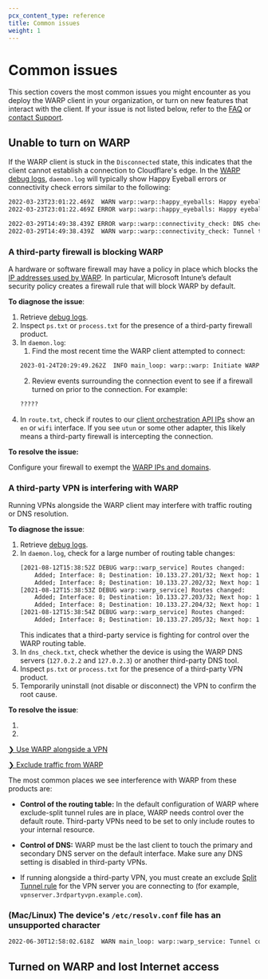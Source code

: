 ```yaml
---
pcx_content_type: reference
title: Common issues
weight: 1
---
```


# Common issues

This section covers the most common issues you might encounter as you deploy the WARP client in your organization, or turn on new features that interact with the client. If your issue is not listed below, refer to the [FAQ]() or [contact Support]().

## Unable to turn on WARP

If the WARP client is stuck in the `Disconnected` state, this indicates that the client cannot establish a connection to Cloudflare's edge. In the [WARP debug logs](/cloudflare-one/connections/connect-devices/warp/troubleshooting/warp-logs), `daemon.log` will typically show Happy Eyeball errors or connectivity check errors similar to the following:

```txt
2022-03-23T23:01:22.469Z  WARN warp::warp::happy_eyeballs: Happy eyeballs to [2606:4700:100::a29f:c104]:4500 failed: Os { code: 10051, kind: NetworkUnreachable, message: "A socket operation was attempted to an unreachable network." }
2022-03-23T23:01:22.469Z ERROR warp::warp::happy_eyeballs: Happy eyeballs error Custom { kind: NotConnected, error: "" }
```

```txt
2022-03-29T14:49:38.439Z ERROR warp::warp::connectivity_check: DNS check failed error=ResolveError { kind: Timeout }
2022-03-29T14:49:38.439Z  WARN warp::warp::connectivity_check: Tunnel trace failed request::Error { kind: Request, url: Url { scheme: "https", cannot_be_a_base: false, username: "", password: None, host: Some(Domain("connectivity.cloudflareclient.com")), port: None, path: "/cdn-cgi/trace", query: None, fragment: None }, source: TimedOut }

```

### A third-party firewall is blocking WARP

A hardware or software firewall may have a policy in place which blocks the [IP addresses used by WARP](/cloudflare-one/connections/connect-devices/warp/deployment/firewall/). In particular, Microsoft Intune’s default security policy creates a firewall rule that will block WARP by default.

**To diagnose the issue**:
1. Retrieve [debug logs](/cloudflare-one/connections/connect-devices/warp/troubleshooting/warp-logs).
2. Inspect `ps.txt` or `process.txt` for the presence of a third-party firewall product.
3. In `daemon.log`:
    1. Find the most recent time the WARP client attempted to connect:
    ```txt
    2023-01-24T20:29:49.262Z  INFO main_loop: warp::warp: Initiate WARP connection
    ```
    2. Review events surrounding the connection event to see if a firewall turned on prior to the connection. For example:
    ```txt
    ?????
    ```
4. In `route.txt`, check if routes to our [client orchestration API IPs](/cloudflare-one/connections/connect-devices/warp/deployment/firewall/#client-orchestration-api) show an `en` or `wifi` interface. If you see `utun` or some other adapter, this likely means a third-party firewall is intercepting the connection.

**To resolve the issue:**

Configure your firewall to exempt the [WARP IPs and domains](/cloudflare-one/connections/connect-devices/warp/deployment/firewall/).

### A third-party VPN is interfering with WARP

Running VPNs alongside the WARP client may interfere with traffic routing or DNS resolution.

**To diagnose the issue**:

1. Retrieve [debug logs](/cloudflare-one/connections/connect-devices/warp/troubleshooting/warp-logs).
2. In `daemon.log`, check for a large number of routing table changes:
    ```txt
    [2021-08-12T15:38:52Z DEBUG warp::warp_service] Routes changed:
        Added; Interface: 8; Destination: 10.133.27.201/32; Next hop: 100.64.0.2; 
        Added; Interface: 8; Destination: 10.133.27.202/32; Next hop: 100.64.0.2; 
    [2021-08-12T15:38:53Z DEBUG warp::warp_service] Routes changed:
        Added; Interface: 8; Destination: 10.133.27.203/32; Next hop: 100.64.0.2; 
        Added; Interface: 8; Destination: 10.133.27.204/32; Next hop: 100.64.0.2; 
    [2021-08-12T15:38:54Z DEBUG warp::warp_service] Routes changed:
        Added; Interface: 8; Destination: 10.133.27.205/32; Next hop: 100.64.0.2;
    ```
    This indicates that a third-party service is fighting for control over the WARP routing table.
3. In `dns_check.txt`, check whether the device is using the WARP DNS servers (`127.0.2.2` and `127.0.2.3`) or another third-party DNS tool.
4. Inspect `ps.txt` or `process.txt` for the presence of a third-party VPN product.
5. Temporarily uninstall (not disable or disconnect) the VPN to confirm the root cause.

**To resolve the issue**:

1.
2.

[❯ Use WARP alongside a VPN](/cloudflare-one/connections/connect-devices/warp/configure-warp/route-traffic/#use-warp-alongside-a-vpn)

[❯ Exclude traffic from WARP](/cloudflare-one/connections/connect-devices/warp/configure-warp/route-traffic/)

The most common places we see interference with WARP from these products are:

- **Control of the routing table:** In the default configuration of WARP where exclude-split tunnel rules are in place, WARP needs control over the default route. Third-party VPNs need to be set to only include routes to your internal resource.

- **Control of DNS:** WARP must be the last client to touch the primary and secondary DNS server on the default interface. Make sure any DNS setting is disabled in third-party VPNs.

- If running alongside a third-party VPN, you must create an exclude [Split Tunnel rule](/cloudflare-one/connections/connect-devices/warp/configure-warp/route-traffic/split-tunnels/) for the VPN server you are connecting to (for example, `vpnserver.3rdpartyvpn.example.com`).

### (Mac/Linux) The device's `/etc/resolv.conf` file has an unsupported character

```txt
2022-06-30T12:58:02.618Z  WARN main_loop: warp::warp_service: Tunnel connection experienced error error=Custom { kind: Other, error: ProtoError { kind: Msg("unrecognized char:  ") } }
```

## Turned on WARP and lost Internet access

